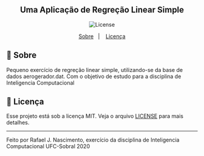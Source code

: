 <h2 align="center">
    Uma Aplicação de Regreção Linear Simple
</h2>

<p align="center">
  <img alt="License" src="https://img.shields.io/badge/license-MIT-%2304D361">
</p>
<p align="center">
  <a href="#-sobre">Sobre</a>&nbsp;&nbsp;&nbsp;|&nbsp;&nbsp;&nbsp;
  <a href="#memo-licença">Licença</a>
</p>

## 📅 Sobre

Pequeno exercício de regreção linear simple, utilizando-se da base de dados aerogerador.dat.
Com o objetivo de estudo para a disciplina de Inteligencia Computacional

## :memo: Licença

Esse projeto está sob a licença MIT. Veja o arquivo [LICENSE](LICENSE.md) para mais detalhes.

---
Feito por Rafael J. Nascimento, exercício da disciplina de Inteligencia Computacional UFC-Sobral 2020
